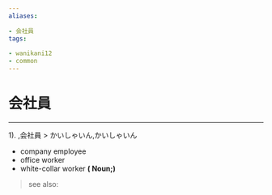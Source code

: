 ```yaml
---
aliases:
    
- 会社員
tags:
    
- wanikani12
- common
---
```


# 会社員
---
1).
,会社員 > かいしゃいん,かいしゃいん

- company employee
- office worker
- white-collar worker
**( Noun;)**
> see also: 
            